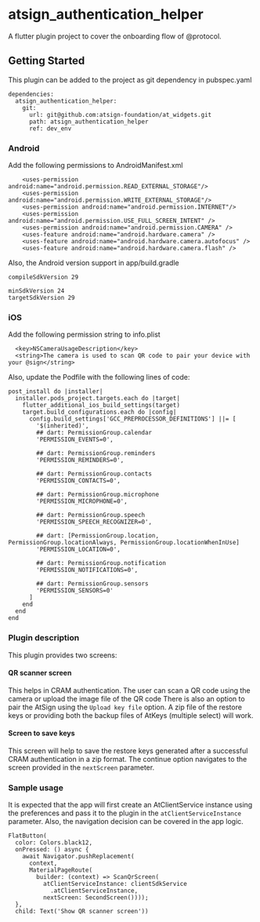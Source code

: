 # atsign_authentication_helper

A flutter plugin project to cover the onboarding flow of @protocol.

## Getting Started

This plugin can be added to the project as git dependency in pubspec.yaml

```
dependencies:
  atsign_authentication_helper:
    git:
      url: git@github.com:atsign-foundation/at_widgets.git
      path: atsign_authentication_helper
      ref: dev_env
```


### Android
Add the following permissions to AndroidManifest.xml

```
    <uses-permission android:name="android.permission.READ_EXTERNAL_STORAGE"/>
    <uses-permission android:name="android.permission.WRITE_EXTERNAL_STORAGE"/>
    <uses-permission android:name="android.permission.INTERNET"/>
    <uses-permission android:name="android.permission.USE_FULL_SCREEN_INTENT" />
    <uses-permission android:name="android.permission.CAMERA" />
    <uses-feature android:name="android.hardware.camera" />
    <uses-feature android:name="android.hardware.camera.autofocus" />
    <uses-feature android:name="android.hardware.camera.flash" />
```

Also, the Android version support in app/build.gradle
```
compileSdkVersion 29

minSdkVersion 24
targetSdkVersion 29
```

### iOS
Add the following permission string to info.plist

```
  <key>NSCameraUsageDescription</key>
  <string>The camera is used to scan QR code to pair your device with your @sign</string>
```

Also, update the Podfile with the following lines of code:

```
post_install do |installer|
  installer.pods_project.targets.each do |target|
    flutter_additional_ios_build_settings(target)
    target.build_configurations.each do |config|
      config.build_settings['GCC_PREPROCESSOR_DEFINITIONS'] ||= [
        '$(inherited)',
        ## dart: PermissionGroup.calendar
        'PERMISSION_EVENTS=0',

        ## dart: PermissionGroup.reminders
        'PERMISSION_REMINDERS=0',

        ## dart: PermissionGroup.contacts
        'PERMISSION_CONTACTS=0',

        ## dart: PermissionGroup.microphone
        'PERMISSION_MICROPHONE=0',

        ## dart: PermissionGroup.speech
        'PERMISSION_SPEECH_RECOGNIZER=0',

        ## dart: [PermissionGroup.location, PermissionGroup.locationAlways, PermissionGroup.locationWhenInUse]
        'PERMISSION_LOCATION=0',

        ## dart: PermissionGroup.notification
        'PERMISSION_NOTIFICATIONS=0',

        ## dart: PermissionGroup.sensors
        'PERMISSION_SENSORS=0'
      ]
    end
  end
end
```

### Plugin description
This plugin provides two screens:
#### QR scanner screen
This helps in CRAM authentication. The user can scan a QR code using the camera or upload the image file of the QR code
There is also an option to pair the AtSign using the `Upload key file` option. A zip file of the restore keys or providing both the backup files of AtKeys (multiple select) will work.
#### Screen to save keys
This screen will help to save the restore keys generated after a successful CRAM authentication in a zip format. The continue option navigates to the screen provided in the `nextScreen` parameter.

### Sample usage
It is expected that the app will first create an AtClientService instance using the preferences and pass it to the plugin in the `atClientServiceInstance` parameter. Also, the navigation decision can be covered in the app logic.

```
FlatButton(
  color: Colors.black12,
  onPressed: () async {
    await Navigator.pushReplacement(
      context,
      MaterialPageRoute(
        builder: (context) => ScanQrScreen(
          atClientServiceInstance: clientSdkService
            .atClientServiceInstance,
          nextScreen: SecondScreen())));
  },
  child: Text('Show QR scanner screen'))
```
